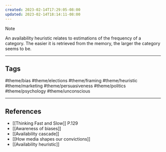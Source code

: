 ```yaml
---
created: 2023-02-14T17:29:05-08:00
updated: 2023-02-14T18:14:11-08:00
---
```


> [!NOTE]
> An availability heuristic relates to estimations of the frequency of a category. The easier it is retrieved from the memory, the larger the category seems to be.

---
## Tags
#theme/bias #theme/elections #theme/framing #theme/heuristic #theme/marketing #theme/persuasiveness #theme/politics #theme/psychology #theme/unconscious 

---
## References
- [[Thinking Fast and Slow]] P.129
- [[Awareness of biases]]
- [[Availability cascade]]
- [[How media shapes our convictions]]
- [[Availability heuristic]]